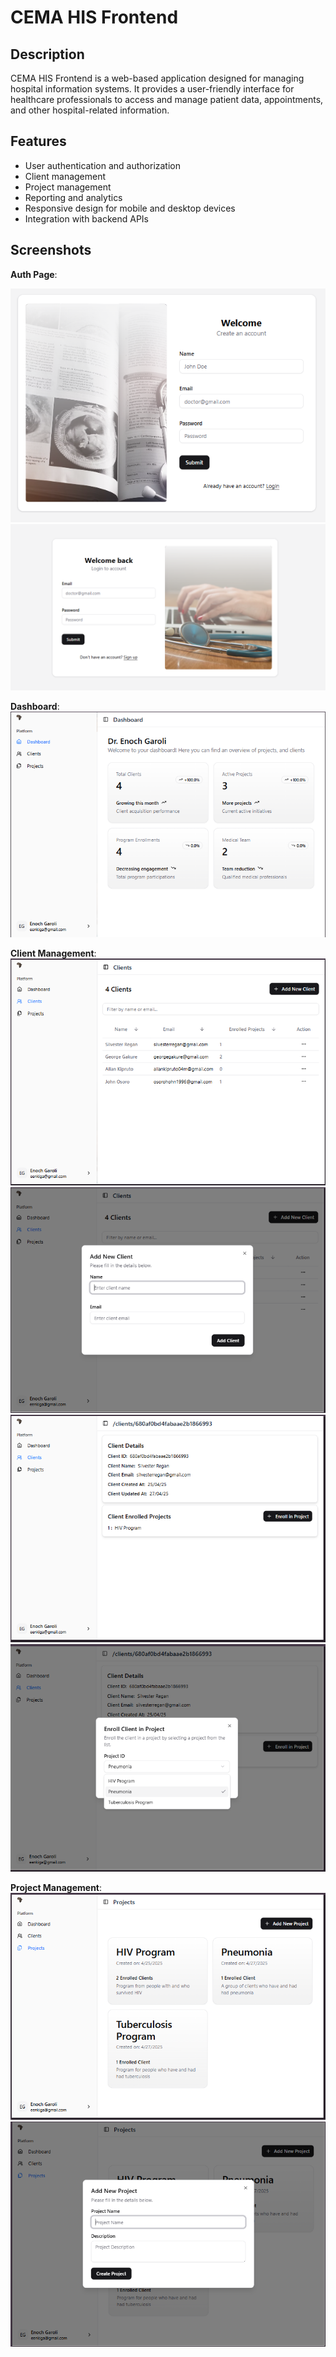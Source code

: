 # CEMA HIS Frontend

## Description
CEMA HIS Frontend is a web-based application designed for managing hospital information systems. It provides a user-friendly interface for healthcare professionals to access and manage patient data, appointments, and other hospital-related information.

## Features

- User authentication and authorization
- Client management
- Project management
- Reporting and analytics
- Responsive design for mobile and desktop devices
- Integration with backend APIs

## Screenshots

**Auth Page**:

![Registration Page](./src/assets/screenshots/RegistrationPage.png)
![Login Page](./src/assets/screenshots/LoginPage.png)

**Dashboard**:
![Dashboard](./src/assets/screenshots/Dashboard.png)

**Client Management**:
![Client Page](./src/assets/screenshots/ClientsPage.png)
![Add Client Page](./src/assets/screenshots/AddClientDialogue.png)
![View Client Page](./src/assets/screenshots/ViewClientDetalsPage.png)
![Enroll Client Page](./src/assets/screenshots/EnrollClientDialogue.png)

**Project Management**:
![Project Page](./src/assets/screenshots/ProjectsPage.png)
![Add Project Page](./src/assets/screenshots/CreateProjectDialogue.png)
